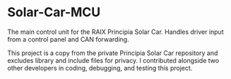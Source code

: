 # Solar-Car-MCU
The main control unit for the RAIX Principia Solar Car. Handles driver input from a control panel and CAN forwarding.

This project is a copy from the private Principia Solar Car repository and excludes library and include files for privacy. I contributed alongside two other developers in coding, debugging, and testing this project.
